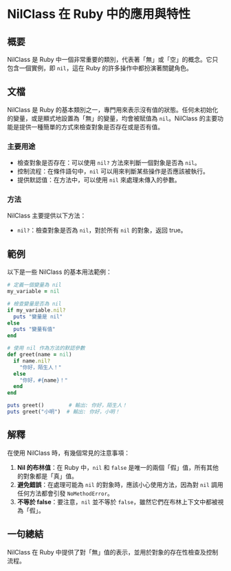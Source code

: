 <!--
Meta Description: # NilClass 在 Ruby 中的應用與特性 ## 概要 NilClass 是 Ruby 中一個非常重要的類別，代表著「無」或「空」的概念。它只包含一個實例，即 `nil`，這在 Ruby 的許多操作中都扮演著關鍵角色。 ## 文檔 NilClass 是 Ruby 的基本類別之一，專門用來表示...
Meta Keywords: nil, nilclass, ruby, puts, end
-->

# NilClass 在 Ruby 中的應用與特性

## 概要
NilClass 是 Ruby 中一個非常重要的類別，代表著「無」或「空」的概念。它只包含一個實例，即 `nil`，這在 Ruby 的許多操作中都扮演著關鍵角色。

## 文檔
NilClass 是 Ruby 的基本類別之一，專門用來表示沒有值的狀態。任何未初始化的變量，或是顯式地設置為「無」的變量，均會被賦值為 `nil`。NilClass 的主要功能是提供一種簡單的方式來檢查對象是否存在或是否有值。

### 主要用途
- 檢查對象是否存在：可以使用 `nil?` 方法來判斷一個對象是否為 `nil`。
- 控制流程：在條件語句中，`nil` 可以用來判斷某些操作是否應該被執行。
- 提供默認值：在方法中，可以使用 `nil` 來處理未傳入的參數。

### 方法
NilClass 主要提供以下方法：
- `nil?`：檢查對象是否為 `nil`，對於所有 `nil` 的對象，返回 true。

## 範例
以下是一些 NilClass 的基本用法範例：

```ruby
# 定義一個變量為 nil
my_variable = nil

# 檢查變量是否為 nil
if my_variable.nil?
  puts "變量是 nil"
else
  puts "變量有值"
end

# 使用 nil 作為方法的默認參數
def greet(name = nil)
  if name.nil?
    "你好，陌生人！"
  else
    "你好，#{name}！"
  end
end

puts greet()        # 輸出: 你好，陌生人！
puts greet("小明")  # 輸出: 你好，小明！
```

## 解釋
在使用 NilClass 時，有幾個常見的注意事項：
1. **Nil 的布林值**：在 Ruby 中，`nil` 和 `false` 是唯一的兩個「假」值，所有其他的對象都是「真」值。
2. **避免錯誤**：在處理可能為 `nil` 的對象時，應該小心使用方法，因為對 `nil` 調用任何方法都會引發 `NoMethodError`。
3. **不等於 false**：要注意，`nil` 並不等於 `false`，雖然它們在布林上下文中都被視為「假」。

## 一句總結
NilClass 在 Ruby 中提供了對「無」值的表示，並用於對象的存在性檢查及控制流程。